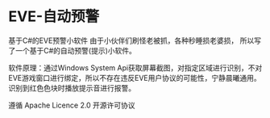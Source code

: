 # EVE-自动预警
基于C#的EVE预警小软件
由于小伙伴们刷怪老被抓，各种秒睡损老婆损，
所以写了一个基于C#的自动预警(提示)小软件。

软件原理：通过Windows System Api获取屏幕截图，对指定区域进行识别，不对EVE游戏窗口进行绑定，所以不存在违反EVE用户协议的可能性，宁静晨曦通用。
         识别到红色色块时播放提示音进行报警。

遵循 Apache Licence 2.0 开源许可协议
